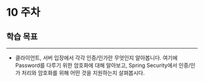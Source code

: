 # 10 주차

## 학습 목표

***

* 클라이언트, 서버 입장에서 각각 인증/인가란 무엇인지 알아봅니다. 여기에 Password를 다루기 위한 암호화에 대해 알아보고, Spring Security에서 인증/인가 처리와 암호화를 위해 어떤 것을 지원하는지 살펴봅시다.

